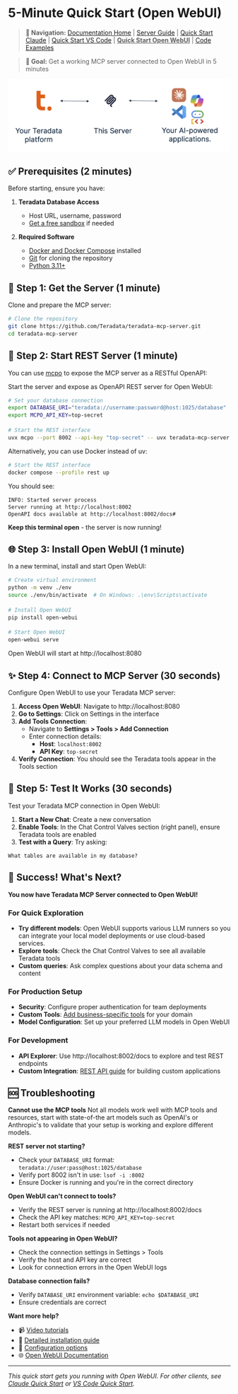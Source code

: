 # 5-Minute Quick Start (Open WebUI)

> **📍 Navigation:** [Documentation Home](../README.md) | [Server Guide](../README.md#-quick-start) | [Quick Start Claude](QUICK_START.md) | [Quick Start VS Code](QUICK_START_VSCODE.md) | <u>**Quick Start Open WebUI**</u> | [Code Examples](../../examples/README.md)

> **🎯 Goal:** Get a working MCP server connected to Open WebUI in 5 minutes

![](../media/client-server-platform.png)

## ✅ Prerequisites (2 minutes)

Before starting, ensure you have:

1. **Teradata Database Access**
   - Host URL, username, password
   - [Get a free sandbox](https://www.teradata.com/getting-started/demos/clearscape-analytics) if needed

2. **Required Software**
   - [Docker and Docker Compose](https://docs.docker.com/get-docker/) installed
   - [Git](https://git-scm.com/downloads) for cloning the repository
   - [Python 3.11+](https://www.python.org/downloads/)

## 🚀 Step 1: Get the Server (1 minute)

Clone and prepare the MCP server:

```bash
# Clone the repository
git clone https://github.com/Teradata/teradata-mcp-server.git
cd teradata-mcp-server
```

## 🔧 Step 2: Start REST Server (1 minute)

You can use [mcpo](https://github.com/open-webui/mcpo) to expose the MCP server as a RESTful OpenAPI:

Start the server and expose as OpenAPI REST server for Open WebUI:

```bash
# Set your database connection
export DATABASE_URI="teradata://username:password@host:1025/database"
export MCPO_API_KEY=top-secret

# Start the REST interface
uvx mcpo --port 8002 --api-key "top-secret" -- uvx teradata-mcp-server
```

Alternatively, you can use Docker instead of uv:

```bash
# Start the REST interface
docker compose --profile rest up
```

You should see:
```
INFO: Started server process
Server running at http://localhost:8002
OpenAPI docs available at http://localhost:8002/docs#
```

**Keep this terminal open** - the server is now running!

## 🌐 Step 3: Install Open WebUI (1 minute)

In a new terminal, install and start Open WebUI:

```bash
# Create virtual environment
python -m venv ./env
source ./env/bin/activate  # On Windows: .\env\Scripts\activate

# Install Open WebUI
pip install open-webui   

# Start Open WebUI
open-webui serve
```

Open WebUI will start at http://localhost:8080

## ✨ Step 4: Connect to MCP Server (30 seconds)

Configure Open WebUI to use your Teradata MCP server:

1. **Access Open WebUI**: Navigate to http://localhost:8080
2. **Go to Settings**: Click on Settings in the interface
3. **Add Tools Connection**:
   - Navigate to **Settings > Tools > Add Connection**
   - Enter connection details:
     - **Host**: `localhost:8002`
     - **API Key**: `top-secret`
4. **Verify Connection**: You should see the Teradata tools appear in the Tools section

## 🧪 Step 5: Test It Works (30 seconds)

Test your Teradata MCP connection in Open WebUI:

1. **Start a New Chat**: Create a new conversation
2. **Enable Tools**: In the Chat Control Valves section (right panel), ensure Teradata tools are enabled
3. **Test with a Query**: Try asking:

```
What tables are available in my database?
```

## 🎉 Success! What's Next?

**You now have Teradata MCP Server connected to Open WebUI!**

### For Quick Exploration
- **Try different models**: Open WebUI supports various LLM runners so you can integrate your local model deployments or use cloud-based services.
- **Explore tools**: Check the Chat Control Valves to see all available Teradata tools
- **Custom queries**: Ask complex questions about your data schema and content

### For Production Setup  
- **Security**: Configure proper authentication for team deployments
- **Custom Tools**: [Add business-specific tools](CUSTOMIZING.md) for your domain
- **Model Configuration**: Set up your preferred LLM models in Open WebUI

### For Development
- **API Explorer**: Use http://localhost:8002/docs to explore and test REST endpoints
- **Custom Integration**: [REST API guide](../client_guide/Rest_API.md) for building custom applications

## 🆘 Troubleshooting

**Cannot use the MCP tools**
Not all models work well with MCP tools and resources, start with state-of-the art models such as OpenAI's or Anthropic's to validate that your setup is working and explore different models.

**REST server not starting?**
- Check your `DATABASE_URI` format: `teradata://user:pass@host:1025/database`
- Verify port 8002 isn't in use: `lsof -i :8002`
- Ensure Docker is running and you're in the correct directory

**Open WebUI can't connect to tools?**
- Verify the REST server is running at http://localhost:8002/docs
- Check the API key matches: `MCPO_API_KEY=top-secret`
- Restart both services if needed

**Tools not appearing in Open WebUI?**
- Check the connection settings in Settings > Tools
- Verify the host and API key are correct
- Look for connection errors in the Open WebUI logs

**Database connection fails?**
- Verify `DATABASE_URI` environment variable: `echo $DATABASE_URI`
- Ensure credentials are correct

**Want more help?**
- 📹 [Video tutorials](VIDEO_LIBRARY.md)
- 📖 [Detailed installation guide](INSTALLATION.md)
- 🔧 [Configuration options](CONFIGURATION.md)
- 🌐 [Open WebUI Documentation](https://docs.openwebui.com/)

---
*This quick start gets you running with Open WebUI. For other clients, see [Claude Quick Start](QUICK_START.md) or [VS Code Quick Start](QUICK_START_VSCODE.md).*